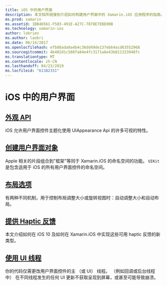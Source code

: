 ```yaml
---
title: iOS 中的用户界面
description: 本文档所链接到介绍如何构建用户界面中的 Xamarin.iOS 应用程序的指南。 链接的指南介绍外观 API，创建用户界面对象、 布局选项和的详细信息。
ms.prod: xamarin
ms.assetid: 1BB46561-F503-491E-A27C-7878E7EBE00B
ms.technology: xamarin-ios
author: lobrien
ms.author: laobri
ms.date: 06/14/2017
ms.openlocfilehash: efb88ada8a4b4c36dd49de137eb64acd63552968
ms.sourcegitcommit: 4b402d1c508fa84e4fc3171a6e43b811323948fc
ms.translationtype: MT
ms.contentlocale: zh-CN
ms.lasthandoff: 04/23/2019
ms.locfileid: "61382331"
---
```

# <a name="user-interfaces-in-ios"></a>iOS 中的用户界面

## <a name="appearance-apiintroduction-to-the-appearance-apimd"></a>[外观 API](introduction-to-the-appearance-api.md)

iOS 允许用户界面控件主题化使用 UIAppearance Api 的许多可视的特性。

## <a name="creating-user-interface-objectsiosuser-interfaceios-uicreating-ui-objectsmd"></a>[创建用户界面对象](~/ios/user-interface/ios-ui/creating-ui-objects.md)

Apple 相关的片段组合到"框架"等同于 Xamarin.iOS 的命名空间的功能。 `UIKit` 是包含适用于 iOS 的所有用户界面控件的命名空间。

## <a name="layout-optionsiosuser-interfaceios-uilayout-optionsmd"></a>[布局选项](~/ios/user-interface/ios-ui/layout-options.md)

有两种不同机制，用于控制布局调整大小或旋转视图时：自动调整大小和自动布局。

## <a name="providing-haptic-feedbackiosuser-interfaceios-uihaptic-feedbackmd"></a>[提供 Haptic 反馈](~/ios/user-interface/ios-ui/haptic-feedback.md)

本文介绍如何在 iOS 10 及如何在 Xamarin.iOS 中实现这些可用 haptic 反馈的新类型。

## <a name="working-with-the-ui-threadiosuser-interfaceios-uiui-threadmd"></a>[使用 UI 线程](~/ios/user-interface/ios-ui/ui-thread.md)

你的代码仅需更改用户界面控件的主 （或 UI） 线程。 （例如回调或后台线程中） 在不同线程发生的任何 UI 更新不获取呈现到屏幕，或甚至可能导致崩溃。




